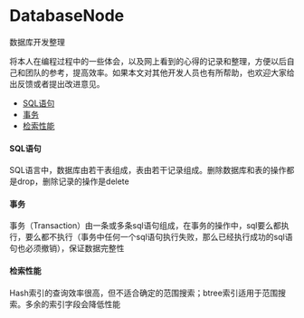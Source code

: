 # DatabaseNode
数据库开发整理

将本人在编程过程中的一些体会，以及网上看到的心得的记录和整理，方便以后自己和团队的参考，提高效率。如果本文对其他开发人员也有所帮助，也欢迎大家给出反馈或者提出改进意见。

*	[SQL语句](#sql)
*	[事务](#transaction)
*   [检索性能](#search)

<h4 id="sql">SQL语句</h4>

SQL语言中，数据库由若干表组成，表由若干记录组成。删除数据库和表的操作都是drop，删除记录的操作是delete
    
<h4 id="transaction">事务</h4>

事务（Transaction）由一条或多条sql语句组成，在事务的操作中，sql要么都执行，要么都不执行（事务中任何一个sql语句执行失败，那么已经执行成功的sql语句也必须撤销），保证数据完整性

<h4 id="search">检索性能</h4>

Hash索引的查询效率很高，但不适合确定的范围搜索；btree索引适用于范围搜索。多余的索引字段会降低性能
